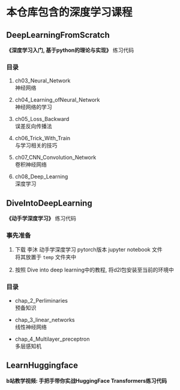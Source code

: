 # 本仓库包含的深度学习课程
## DeepLearningFromScratch
**《深度学习入门, 基于python的理论与实现》** 练习代码

### 目录
1. ch03_Neural_Network
<br>神经网络

1. ch04_Learning_ofNeural_Network
<br>神经网络的学习

1. ch05_Loss_Backward
<br>误差反向传播法

1. ch06_Trick_With_Train
<br>与学习相关的技巧

1. ch07_CNN_Convolution_Network
<br>卷积神经网络

1. ch08_Deep_Learning
<br>深度学习


## DiveIntoDeepLearning
**《动手学深度学习》** 练习代码

### 事先准备
1. 下载 李沐 动手学深度学习 pytorch版本 jupyter notebook 文件<br>将其放置于 `temp` 文件夹中

2. 按照 Dive into deep learning中的教程, 将d2l包安装至当前的环境中

### 目录
* chap_2_Perliminaries
<br>预备知识

* chap_3_linear_networks
<br>线性神经网络

* chap_4_Multilayer_preceptron
<br>多层感知机

## LearnHuggingface
**b站教学视频: 手把手带你实战HuggingFace Transformers练习代码**